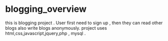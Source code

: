 # blogging_overview
this is blogging project . User first need to sign up , then  they can read other blogs also write blogs anonymously.
project uses html,css,javascript,jquery,php , mysql .

